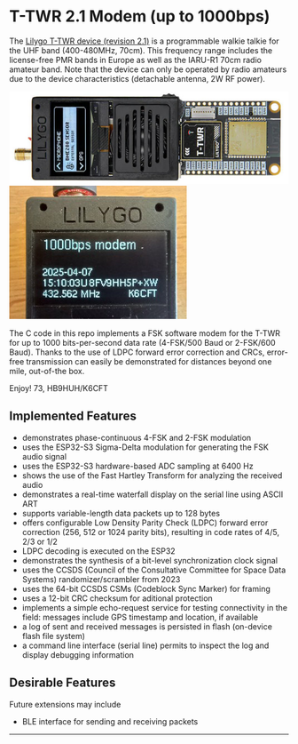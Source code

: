# T-TWR 2.1 Modem (up to 1000bps)

The [Lilygo T-TWR device (revision
2.1)](https://github.com/Xinyuan-LilyGO/T-TWR) is a programmable
walkie talkie for the UHF band (400-480MHz, 70cm). This frequency range
includes the license-free PMR bands in Europe as well as the IARU-R1
70cm radio amateur band. Note that the device can only be operated by
radio amateurs due to the device characteristics (detachable antenna,
2W RF power).

![T-TWR r2.1](t-twr-r2.1.jpg)![T-TWR closeup](t-twr-demo.jpg)

The C code in this repo implements a FSK software modem for the T-TWR
for up to 1000 bits-per-second data rate (4-FSK/500 Baud or 2-FSK/600
Baud). Thanks to the use of LDPC forward error correction and CRCs,
error-free transmission can easily be demonstrated for distances
beyond one mile, out-of-the box.

Enjoy! 73, HB9HUH/K6CFT

## Implemented Features

- demonstrates phase-continuous 4-FSK and 2-FSK modulation
- uses the ESP32-S3 Sigma-Delta modulation for generating the FSK audio signal
- uses the ESP32-S3 hardware-based ADC sampling at 6400 Hz
- shows the use of the Fast Hartley Transform for analyzing the received audio
- demonstrates a real-time waterfall display on the serial line using ASCII ART
- supports variable-length data packets up to 128 bytes
- offers configurable Low Density Parity Check (LDPC) forward error correction (256, 512 or 1024 parity bits), resulting in code rates of 4/5, 2/3 or 1/2
- LDPC decoding is executed on the ESP32
- demonstrates the synthesis of a bit-level synchronization clock signal
- uses the CCSDS (Council of the Consultative Committee for Space Data Systems) randomizer/scrambler from 2023
- uses the 64-bit CCSDS CSMs (Codeblock Sync Marker) for framing
- uses a 12-bit CRC checksum for aditional protection
- implements a simple echo-request service for testing connectivity in the field: messages include GPS timestamp and location, if available
- a log of sent and received messages is persisted in flash (on-device flash file system)
- a command line interface (serial line) permits to inspect the log and display debugging information


## Desirable Features

Future extensions may include

- BLE interface for sending and receiving packets


---
